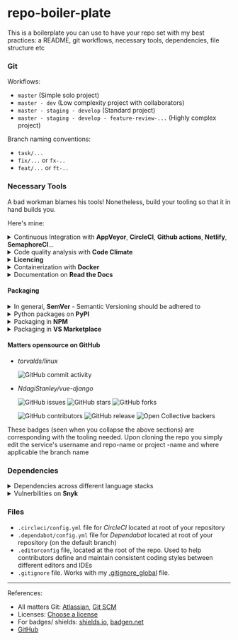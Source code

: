 # repo-boiler-plate

This is a boilerplate you can use to have your repo set with my best practices: a README, git workflows, necessary tools, dependencies, file structure etc

### Git

Workflows:
- `master` (Simple solo project)
- `master - dev` (Low complexity project with collaborators)
- `master - staging - develop` (Standard project)
- `master - staging - develop - feature-review-...` (Highly complex project)

Branch naming conventions:
- `task/...`
- `fix/...` or `fx-..`
- `feat/...` or `ft-..`

### Necessary Tools
A bad workman blames his tools! Nonetheless, build your tooling so that it in hand builds you.

Here's mine:
<details>
  <summary>Continuous Integration with <b>AppVeyor</b>, <b>CircleCI</b>, <b>Github actions</b>, <b>Netlify</b>, <b>SemaphoreCI</b>...</summary>

  * Repo: [electron-bot/electron](https://github.com/electron-bot/electron)

    ![AppVeyor](https://img.shields.io/appveyor/build/electron-bot/electron)

  * Repo: [workforce-data-initiative/tpot-abacus](https://github.com/workforce-data-initiative/tpot-abacus)

    ![CircleCI](https://img.shields.io/circleci/build/github/workforce-data-initiative/tpot-abacus)

  * Repo: [github/hub](https://github.com/github/hub)

    ![GitHub Workflow Status](https://img.shields.io/github/workflow/status/github/hub/CI)

  * Repo: [NdagiStanley/lumen](https://github.com/NdagiStanley/lumen) | Deployment [stanmd.tk](https://stanmd.tk)

    ![Netlify](https://img.shields.io/netlify/ba0b4698-8569-4e8d-bfca-b7bff0cfee57)

  * Repo: [NdagiStanley/vue-django](https://github.com/NdagiStanley/vue-django)

    [![Build Status](https://semaphoreci.com/api/v1/stanmd/vue-django/branches/master/shields_badge.svg)](https://semaphoreci.com/stanmd/vue-django)
</details>

<details>
  <summary>Code quality analysis with <b>Code Climate</b></summary>

  * Repo: [NdagiStanley/django_girls_complete](https://github.com/NdagiStanley/django_girls_complete)

    ![Code Climate coverage](https://img.shields.io/codeclimate/coverage/NdagiStanley/django_girls_complete)
    ![Code Climate issues](https://img.shields.io/codeclimate/issues/NdagiStanley/django_girls_complete)
    ![Code Climate maintainability](https://img.shields.io/codeclimate/maintainability/NdagiStanley/django_girls_complete)
    ![Code Climate lines of code](https://badgen.net/codeclimate/loc/NdagiStanley/django_girls_complete)
</details>

<details>
  <summary><b>Licencing</b></summary>

  * Repo: [NdagiStanley/repo-boiler-plate](https://github.com/NdagiStanley/repo-boiler-plate) (_this repo_)

    ![GitHub](https://img.shields.io/github/license/Ndagistanley/repo-boiler-plate)
</details>

<details>
  <summary>Containerization with <b>Docker</b></summary>

  * Repo: [NdagiStanley/vue-django](https://github.com/NdagiStanley/vue-django) | In DockerHub: [stanmd/vue-django](https://hub.docker.com/repository/docker/stanmd/vue-django)

    ![Docker Cloud Build Status](https://img.shields.io/docker/cloud/build/stanmd/vue-django)
    ![Docker Pulls](https://img.shields.io/docker/pulls/stanmd/vue-django)

  * Repo: [docker-library/postgres](https://github.com/docker-library/postgres) | In DockerHub: [postgres](https://hub.docker.com/_/postgres)

    ![Docker Image Version (latest semver)](https://img.shields.io/docker/v/_/postgres?sort=semver)
    ![Docker Image Size (latest semver)](https://img.shields.io/docker/image-size/_/postgres?sort=semver)
</details>

<details>
  <summary>Documentation on <b>Read the Docs</b></summary>

  * Repo: [psf/black](https://github.com/psf/black)

    ![Read the Docs](https://img.shields.io/readthedocs/black)
</details>

#### Packaging

<details>
  <summary>In general, <b>SemVer</b> - Semantic Versioning should be adhered to</summary>

  * Repo: [NdagiStanley/lifebuoy](https://github.com/NdagiStanley/lifebuoy)

    ![GitHub package.json version](https://img.shields.io/github/package-json/v/NdagiStanley/lifebuoy)
</details>

<details>
  <summary>Python packages on <b>PyPI</b></summary>

  * Repo: [encode/django-rest-framework](https://github.com/encode/django-rest-framework)

    ![PyPI - Django Version](https://img.shields.io/pypi/djversions/djangorestframework)
    ![PyPI - Python Version](https://img.shields.io/pypi/pyversions/djangorestframework)

  * Repo: [amos-o/pipexec](https://github.com/amos-o/pipexec)

    ![PyPI - Wheel](https://img.shields.io/pypi/wheel/pipexec)
    ![PyPI - Implementation](https://img.shields.io/pypi/implementation/pipexec)
    ![PyPI - Downloads](https://img.shields.io/pypi/dm/pipexec)

  * Repo: [psf/black](https://github.com/psf/black)

    ![PyPI - Status](https://img.shields.io/pypi/status/black)

  * Repo: [workforce-data-initiative/tpot-abacus](https://github.com/workforce-data-initiative/tpot-abacus)

    ![PyPI](https://img.shields.io/pypi/v/abacus-tpot)
</details>

<details>
  <summary>Packaging in <b>NPM</b></summary>

  * Repo: [vuejs/vue](https://github.com/vuejs/vue)

    ![npm](https://img.shields.io/npm/v/vue)

  * Repo: [http-party/http-server](https://github.com/http-party/http-server) | In NPM: [http-server](https://www.npmjs.com/package/http-server)

    ![node-current](https://img.shields.io/node/v/http-server)
</details>

<details>
  <summary>Packaging in <b>VS Marketplace</b></summary>

  * Repo: [NdagiStanley/lifebuoy](https://github.com/NdagiStanley/lifebuoy)

    ![Visual Studio Marketplace Installs](https://img.shields.io/visual-studio-marketplace/i/NdagiStanley.lifebuoy)
    ![Visual Studio Marketplace Downloads](https://img.shields.io/visual-studio-marketplace/d/NdagiStanley.lifebuoy)
    ![Visual Studio Marketplace Ratings](https://badgen.net/vs-marketplace/rating/NdagiStanley.lifebuoy)
</details>

#### Matters opensource on GitHub

- *torvalds/linux*

  ![GitHub commit activity](https://img.shields.io/github/commit-activity/m/torvalds/linux)

- *NdagiStanley/vue-django*

  ![GitHub issues](https://img.shields.io/github/issues/NdagiStanley/vue-django)
  ![GitHub stars](https://img.shields.io/github/stars/NdagiStanley/vue-django?style=social)
  ![GitHub forks](https://badgen.net/github/forks/NdagiStanley/vue-django)

  ![GitHub contributors](https://badgen.net/github/contributors/NdagiStanley/vue-django)
  ![GitHub release](https://badgen.net/github/release/NdagiStanley/vue-django)
  ![Open Collective backers](https://badgen.net/opencollective/backers/vue-django)

These badges (seen when you collapse the above sections) are corresponding with the tooling needed. Upon cloning the repo you simply edit the service's username and repo-name or project -name and where applicable the branch name

### Dependencies

<details>
  <summary>Dependencies across different language stacks</summary>

  I use **Dependabot**, **David DM**, **Libraries** and **Requires**

  * Repo: [NdagiStanley/codango](https://github.com/NdagiStanley/codango)

    ![Dependabot](https://badgen.net/dependabot/NdagiStanley/codango?icon=dependabot)

- NPM dependencies with [David DM](https://david-dm.org/)

  * Repo: [vuejs/vue](https://github.com/vuejs/vue)

    ![David](https://img.shields.io/david/vuejs/vue)

- OpenSource libraries with [Libraries](libraries.io)

  * Repo: [NdagiStanley/vue-django](https://github.com/NdagiStanley/vue-django)

    ![Libraries.io dependency status for GitHub repo](https://img.shields.io/librariesio/github/NdagiStanley/vue-django)

- Python dependencies with [Requires](requires.io)

  * Repo: [NdagiStanley/django_girls_complete](https://github.com/NdagiStanley/django_girls_complete)

    ![Requires.io](https://img.shields.io/requires/github/NdagiStanley/django_girls_complete)
</details>

<details>
  <summary>Vulnerbilities on <b>Snyk</b></summary>

  * Repo: [NdagiStanley/vue-django](https://github.com/NdagiStanley/vue-django)

    ![Snyk Vulnerabilities for GitHub Repo](https://img.shields.io/snyk/vulnerabilities/github/NdagiStanley/vue-django)
</details>

### Files
- `.circleci/config.yml` file for *CircleCI* located at root of your repository
- `.dependabot/config.yml` file for *Dependabot* located at root of your repository (on the default branch)
- `.editorconfig` file, located at the root of the repo. Used to help contributors define and maintain consistent coding styles between different editors and IDEs
- `.gitignore` file. Works with my [.gitignore_global](https://github.com/NdagiStanley/dotfiles/blob/master/git/.gitignore_global) file.


---
References:
- All matters Git: [Atlassian](https://www.atlassian.com/git/tutorials), [Git SCM](https://git-scm.com/docs)
- Licenses: [Choose a license][license]
- For badges/ shields: [shields.io][shields], [badgen.net][badgen]
- [GitHub][gh]

[license]: https://choosealicense.com/
[shields]: https://shields.io/
[badgen]: https://badgen.net/
[gh]: https://github.com/features/
